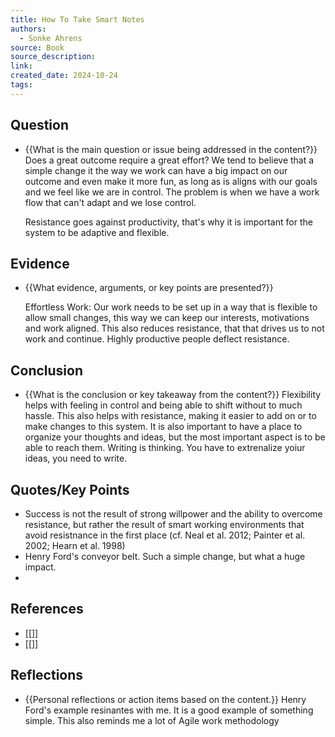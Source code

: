 ```yaml
---
title: How To Take Smart Notes
authors:
  - Sonke Ahrens
source: Book
source_description: 
link: 
created_date: 2024-10-24
tags:
---
```


## Question 
- {{What is the main question or issue being addressed in the content?}} 
	 Does a great outcome require a great effort? We tend to believe that a simple change it the way we work can have a big impact on our outcome and even make it more fun, as long as is aligns with our goals and we feel like we are in control. 
	 The problem is when we have a work flow that can't adapt and we lose control. 

	Resistance goes against productivity, that's why it is important for the system to be adaptive and flexible. 

## Evidence 
- {{What evidence, arguments, or key points are presented?}} 

	Effortless Work:
	Our work needs to be set up in a way that is flexible to allow small changes, this way we can keep our interests, motivations and work aligned. This also reduces resistance, that that drives us to not work and continue. Highly productive people deflect resistance.



## Conclusion
- {{What is the conclusion or key takeaway from the content?}} 
Flexibility helps with feeling in control and being able to shift without to much hassle. This also helps with resistance, making it easier to add on or to make changes to this system. It is also important to have a place to organize your thoughts and ideas, but the most important aspect is to be able to reach them. Writing is thinking.
You have to extrenalize yoiur ideas, you need to write. 

## Quotes/Key Points 
- Success is not the result of strong willpower and the ability to overcome resistance, but rather the result of smart working environments that avoid resistnance in the first place (cf. Neal et al. 2012;  Painter et al. 2002; Hearn et al. 1998)
- Henry Ford's conveyor belt. Such a simple change, but what a huge impact. 
- 
## References 
- [[]] 
- [[]] 

## Reflections 
- {{Personal reflections or action items based on the content.}}
Henry Ford's example resinantes with me. It is a good example of something simple. This also reminds me a lot of Agile work methodology